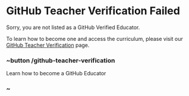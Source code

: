 # GitHub Teacher Verification Failed

Sorry, you are not listed as a GitHub Verified Educator.

To learn how to become one and access the curriculum, please visit our [GitHub Teacher Verification](/github-teacher-verification) page.

### ~button /github-teacher-verification

Learn how to become a GitHub Educator

### ~

